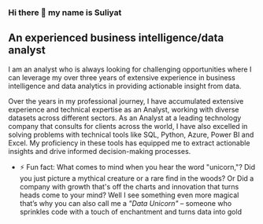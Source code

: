 ### Hi there 👋 my name is Suliyat 

## An experienced business intelligence/data analyst

I am an analyst who is always looking for challenging opportunities where I can leverage my over three years of extensive experience in business intelligence and data analytics in providing actionable insight from data.

Over the years in my professional journey, I have accumulated extensive experience and technical expertise as an Analyst, working with diverse datasets across different sectors. As an Analyst at a leading technology company that consults for clients across the world, I have also excelled in solving problems with technical tools like SQL, Python, Azure, Power BI and Excel.  My proficiency in these tools has equipped me to extract actionable insights and drive informed decision-making processes.

- ⚡ Fun fact: What comes to mind when you hear the word "unicorn,"? 
Did you just picture a mythical creature or a rare find in the woods?  Or Did a company with growth that's off the charts and innovation that turns heads come to your mind?
Well I see something even more magical that’s why  you can also call me a *"Data Unicorn"* – someone who sprinkles code with a touch of enchantment and turns data into gold

